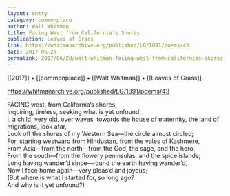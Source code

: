 ```yaml
---
layout: entry
category: commonplace
author: Walt Whitman
title: Facing West from California's Shores
publication: Leaves of Grass
link: https://whitmanarchive.org/published/LG/1891/poems/43
date: 2017-06-20
permalink: 2017/06/20/walt-whitman-facing-west-from-californias-shores
---
```


[[2017]] • [[commonplace]] • [[Walt Whitman]] • [[Leaves of Grass]] 

https://whitmanarchive.org/published/LG/1891/poems/43

FACING west, from California’s shores, 
<br>Inquiring, tireless, seeking what is yet unfound, 
<br>I, a child, very old, over waves, towards the house of maternity, the land of migrations, look afar, 
<br>Look off the shores of my Western Sea—the circle almost circled; 
<br>For, starting westward from Hindustan, from the vales of Kashmere, 
<br>From Asia—from the north—from the God, the sage, and the hero, 
<br>From the south—from the flowery peninsulas, and the spice islands; 
<br>Long having wander’d since—round the earth having wander’d, 
<br>Now I face home again—very pleas’d and joyous; 
<br>(But where is what I started for, so long ago? 
<br>And why is it yet unfound?) 
